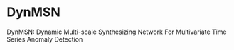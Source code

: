 # DynMSN
DynMSN: Dynamic Multi-scale Synthesizing Network For Multivariate Time Series Anomaly Detection
